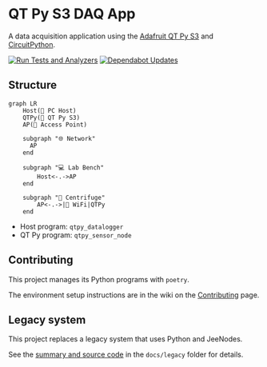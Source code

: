 # QT Py S3 DAQ App

A data acquisition application using the [Adafruit QT Py S3](https://learn.adafruit.com/adafruit-qt-py-esp32-s3) and [CircuitPython](https://circuitpython.org/).

[![Run Tests and Analyzers](https://github.com/wireddown/qt-py-s3-daq-app/actions/workflows/ci.yml/badge.svg?branch=main&event=push)](https://github.com/wireddown/qt-py-s3-daq-app/actions/workflows/ci.yml?query=branch%3Amain) [![Dependabot Updates](https://github.com/wireddown/qt-py-s3-daq-app/actions/workflows/dependabot/dependabot-updates/badge.svg)](https://github.com/wireddown/qt-py-s3-daq-app/actions/workflows/dependabot/dependabot-updates)

## Structure

```mermaid
graph LR
    Host(🐍 PC Host)
    QTPy(🐍 QT Py S3)
    AP(🛜 Access Point)

    subgraph "🌐 Network"
      AP
    end

    subgraph "💻 Lab Bench"
        Host<-.->AP
    end

    subgraph "🔄️ Centrifuge"
        AP<-.->|🛜 WiFi|QTPy
    end

```

- Host program: `qtpy_datalogger`
- QT Py program: `qtpy_sensor_node`

## Contributing

This project manages its Python programs with `poetry`.

The environment setup instructions are in the wiki on the [Contributing](../../wiki/Contributing) page.

## Legacy system

This project replaces a legacy system that uses Python and JeeNodes.

See the [summary and source code](./docs/legacy/README.md) in the `docs/legacy` folder for details.
